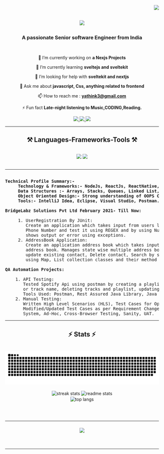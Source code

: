 <img align="right" src="https://visitor-badge.laobi.icu/badge?page_id=salesp07.salesp07" />

<h1 align="center">
    <img src="https://readme-typing-svg.herokuapp.com/?font=Righteous&size=35&center=true&vCenter=true&width=500&height=70&duration=4000&lines=Hi+There!+👋;+I'm+Yathin!;" />
</h1>

<h3 align="center">A passionate Senior software Engineer from India</h3>

<br/>

<div align="center">
 
 🔭 I’m currently working on **a Nexjs Projects**
 
 🌱 I’m currently learning **sveltejs and sveltekit**

 🤝 I’m looking for help with **sveltekit  and nextjs**

 💬 Ask me about **javascript, Css, anything related to frontend**

 📫 How to reach me : **yathink3@gmail.com**

 ⚡ Fun fact **Late-night listening to Music,CODING,Reading.**
 
 </div>
 
<div align="center"> 
  <a href="mailto:yathink3@gmail.com">
    <img src="https://img.shields.io/badge/Gmail-333333?style=for-the-badge&logo=gmail&logoColor=red" />
  </a>
  <a href="https://www.linkedin.com/in/yathin-k-648a85149" target="_blank">
    <img src="https://img.shields.io/badge/LinkedIn-0077B5?style=for-the-badge&logo=linkedin&logoColor=white" target="_blank" />
  </a>
  <a href="https://portfone.vercel.app/" target="_blank">
     <img src="https://img.shields.io/badge/Portfolio-FF5722?style=for-the-badge&logo=todoist&logoColor=white" target="_blank" /> <!-- sqlite, safari, google-chrome are other good icon options -->
  </a>
</div>

 <hr/>
 
<h2 align="center">⚒️ Languages-Frameworks-Tools ⚒️</h2>
<br/>
<div align="center">
    <img src="https://skillicons.dev/icons?i=react,bootstrap,mui,html,css,vscode,github,figma,tailwind,git,r" />
    <img src="https://skillicons.dev/icons?i=nodejs,python,javascript,typescript,express,firebase,mongodb,java,nextjs,mysql" /><br>
</div>

<br/>
<hr/>

 <pre><b/>
Technical Profile Summary:-
     Technology & Frameworks:- NodeJs, ReactJs, ReactNative, SvelteJS ,Sveltekit ,VueJs.
     Data Structures :- Arrays, Stacks, Queues, Linked List, Tree, hash map.
     Object Oriented Design:- Strong understanding of OOPS Concept, Exception Handling.
     Tools:- IntelliJ Idea, Eclipse, Visual Studio, Postman.
                                                                  
BridgeLabz Solutions Pvt Ltd February 2021- Till Now:</b>
                                                                             
     1. UserRegistration By JUnit: 
        Create an application which takes input from users like Email, FirstName,LastName, City, Zip Code,
        Phone Number and test it using REGEX and by using Nunit testing framework with hard coded values,
        shows output or error using exceptions.
     2. AddressBook Application: 
        Create an application address book which takes input from the user and stores contact details in the
        address book. Manages state wise multiple address books and store contacts. It has functionality to 
        update existing contact, Delete contact, Search by state, Search by city, Get Number of contacts etc.
        using Map, List collection classes and their method to show appropriate data.
<b/>         
QA Automation Projects:</b>
                                                                              
    1. API Testing: 
       Tested Spotify Api using postman by creating a playlist, adding and replacing tracks by album or artist
       or track name, deleting tracks and playlist, updating cover image, etc. All done using API testing tools.
       Tools Used: Postman, Rest Assured Java Library, Java .
    2. Manual Testing: 
       Written High Level Scenarios (HLS), Test Cases for OpenCart Web App. Participated in the Review Process.
       Modified/Updated Test Cases as per Requirement Changes and Review Comments. Conducted Functional, Integration,
       System, Ad-Hoc, Cross-Browser Testing, Sanity, UAT.</pre>                                                                                                                          

</pre>
<hr/>
<h2 align="center">⚡ Stats ⚡</h2>
<br>
<div align="center">
<img  src="https://raw.githubusercontent.com/taqui-786/taqui-786/output/github-contribution-grid-snake.svg" alt="contribution graph" />
</div>
<br>
<div align=center>
  <img width=390 src="https://github-readme-streak-stats-salesp07.vercel.app/?user=yathinx0pa&count_private=true&theme=react&border_radius=10" alt="streak stats"/>
  <img width=390 src="https://github-readme-stats-salesp07.vercel.app/api?username=yathinx0pa&count_private=true&show_icons=true&theme=react&rank_icon=github&border_radius=10" alt="readme stats" />
  <br/>
  <img width=325 align="center" src="https://github-readme-stats-salesp07.vercel.app/api/top-langs/?username=yathinx0pa&hide=HTML&langs_count=8&layout=compact&theme=react&border_radius=10&size_weight=0.5&count_weight=0.5&exclude_repo=github-readme-stats" alt="top langs" />
</div>

<br/><br/>
<hr/>

<h3 align="center">
    <img src="https://readme-typing-svg.herokuapp.com/?font=Righteous&size=25&center=true&vCenter=true&width=500&height=70&duration=4000&lines=Thanks+for+visiting!+✌️;+Shoot+me+a+message+on+Linkedin!;I'm+always+down+to+collab+:)">
</h3>

<br/>
<hr/>
